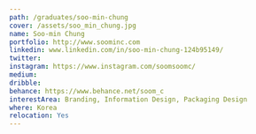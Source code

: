 ```yaml
---
path: /graduates/soo-min-chung
cover: /assets/soo_min_chung.jpg
name: Soo-min Chung
portfolio: http://www.soominc.com
linkedin: www.linkedin.com/in/soo-min-chung-124b95149/
twitter:
instagram: https://www.instagram.com/soomsoomc/
medium:
dribble:
behance: https://www.behance.net/soom_c
interestArea: Branding, Information Design, Packaging Design
where: Korea
relocation: Yes
---
```

